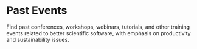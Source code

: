 # Past Events

Find past conferences, workshops, webinars, tutorials, and other training events related to better scientific software, with emphasis on productivity and sustainability issues.  
